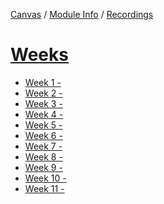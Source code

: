 [Canvas]() /
[Module Info]() /
[Recordings]()

# [Weeks]()
- [Week 1 - ]()
- [Week 2 - ]()
- [Week 3 - ]()
- [Week 4 - ]()
- [Week 5 - ]()
- [Week 6 - ]()
- [Week 7 - ]()
- [Week 8 - ]()
- [Week 9 - ]()
- [Week 10 - ]()
- [Week 11 - ]()
